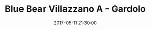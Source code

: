---
title: Blue Bear Villazzano A - Gardolo
date: 2017-05-11 21:30:00
squadra-a: Bc Gardolo
punteggio-a: 43
squadra-b: Blue Bear Villazzano A
punteggio-b: 50
partite/squadra: promozione-16-17
luogo: PalaBocchi
categoria: promozione
---